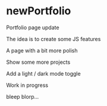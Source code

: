 # newPortfolio
Portfolio page update

The idea is to create some JS features

A page with a bit more polish

Show some more projects

Add a light / dark mode toggle

Work in progress

bleep blorp...